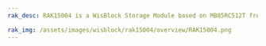 ```yaml
---
rak_desc: RAK15004 is a WisBlock Storage Module based on MB85RC512T from FUJITSU. It is a FRAM module that provides a 64KB(512Kbit) memory, and can be interfaced via I2C with the highest support of 3.4MHz.

rak_img: /assets/images/wisblock/rak15004/overview/RAK15004.png
---
```


<rk-redirect to="/Product-Categories/WisBlock/RAK15004/Overview/" />